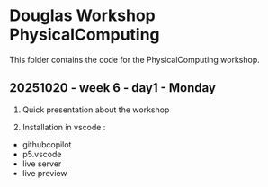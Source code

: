 # Douglas Workshop PhysicalComputing
This folder contains the code for the PhysicalComputing workshop.

## 20251020 - week 6 - day1 - Monday

1. Quick presentation about the workshop

2. Installation in vscode : 
- githubcopilot
- p5.vscode
- live server
- live preview